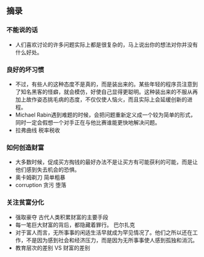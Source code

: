 
## 摘录
### 不能说的话
+ 人们喜欢讨论的许多问题实际上都是很复杂的，马上说出你的想法对你并没有什么好处。

### 良好的坏习惯
+ 不过，有些人的这种态度不是真的，而是装出来的。某些年轻的程序员注意到了知名黑客的怪癖，就会模仿，好使自己显得更聪明。这种装出来的不服从再加上故作姿态挑毛病的态度，不仅仅使人恼火，而且实际上会延缓创新的进程。
+ Michael Rabin遇到难题的时候，会把问题重新定义成一个较为简单的形式，同时一定会假想一个对手正在与他比赛谁能更快地解决问题。
+ 拉弗曲线 税率税收

### 如何创造财富
+ 大多数时候，促成买方掏钱的最好办法不是让买方有可能获利的可能，而是让他们感到失去机会的恐惧。
+ 奥卡姆剃刀 简单粗暴
+ corruption 贪污 堕落

### 关注贫富分化
+ 强取豪夺 古代人类积累财富的主要手段
+ 每一笔巨大财富的背后，都隐藏着罪行。  巴尔扎克
+ 对于富人而言，无所事事的闲适生活早就成为罕见情况了。他们之所以还在工作，不是因为感到社会和经济压力，而是因为无所事事使人感到孤独和消沉。
+ 教育层次的差别 VS 财富的差别    